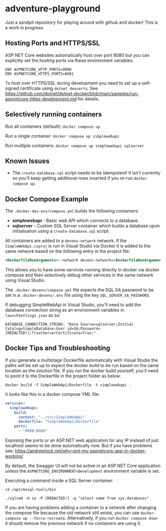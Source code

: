 # adventure-playground

Just a sandpit repository for playing around with github and docker! This is a work in progress.

## Hosting Ports and HTTPS/SSL

ASP NET Core websites automatically host over port 8080 but you can explicitly set the hosting ports via these environment variables:

```
ENV ASPNETCORE_HTTP_PORTS=8080
ENV ASPNETCORE_HTTPS_PORTS=8081
```

To host over HTTPS/SSL during development you need to set up a self-signed certificate using `dotnet devcerts`. See https://github.com/dotnet/dotnet-docker/blob/main/samples/run-aspnetcore-https-development.md for details.

## Selectively running containers

Run all containers (default): `docker compose up`

Run a single container: `docker compose up simplewebapi`

Run multiple containers: `docker compose up simplewebapi sqlserver`

## Known Issues

- The `create-database.sql` script needs to be idempotent! It isn't currently so you'll keep getting additional rows inserted if you re-run `docker compose up`.

## Docker Compose Example

The `.docker-dev-env/compose.yml` builds the following containers:

- **simplewebapi** - Basic web API which connects to a database.
- **sqlserver** - Custom SQL Server container which builds a database upon initialisation using a `create-database.sql` script.

All containers are added to a `devenv-network` network. If the `SimpleWebApi.csproj` is run in Visual Studio via Docker it is added to the same network based on the following entry in the project file:

```xml
<DockerfileRunArguments>--network devenv-network</DockerfileRunArguments>
```

This allows you to have some services running directly in docker via docker compose and then selectively debug other services in the same network using Visual Studio.

The `.docker-devenv/compose.yml` file expects the SQL SA password to be set in a `.docker-devenv/.env` file using the key `SQL_SERVER_SA_PASSWORD`.

If debugging SimpleWebApi in Visual Studio, you'll need to add the database connection string as an environment variables in `launchSettings.json` as so:

```
DATABASE_CONNECTION_STRING: "Data Source=sqlserver;Initial Catalog=SimpleDatabase;User id=SA;Password=[REDACTED!];TrustServerCertificate=True;"
```

## Docker Tips and Troubleshooting

If you generate a multistage Dockerfile automatically with Visual Studio the paths will be set up to expect the docker build to be run based on the same location as the solution file. If you run the docker build yourself, you'll need to point it to the Dockerfile in the project folder as below:

```
docker build -f SimpleWebApi/Dockerfile -t simplewebapi .
```

It looks like this in a docker compose YML file:

```yml
services:
  simplewebapi:
    build:
      context: "../src/SimpleWebApi"
      dockerfile: "SimpleWebApi/Dockerfile"
    ports:
      - "8080:8080"
```

Exposing the ports or an ASP.NET web application for any IP instead of just localhost seems to be done automatically now. But if you have problems see: https://andrewlock.net/why-isnt-my-aspnetcore-app-in-docker-working/

By default, the Swagger UI will not be active in an ASP.NET Core application unless the `ASPNETCORE_ENVIRONMENT=Development` environment variable is set.

Executing a command inside a SQL Server container:

```
cd /opt/mssql-tools/bin

./sqlcmd -U sa -P [REDACTED!] -q "select name from sys.databases"
```

If you are having problems adding a container to a network after changing the compose file because the old network still exists, you can use `docker-compose up --force-recreate`. Alternatively, if you run `docker compose down` it should remove the previous network if no containers are using it.
